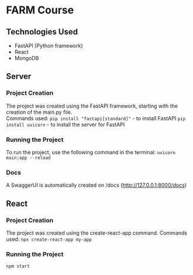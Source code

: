 # FARM Course

## Technologies Used

- FastAPI (Python framework)
- React
- MongoDB

## Server

### Project Creation

The project was created using the FastAPI framework, starting with the creation of the main.py file.  
 Commands used:
`pip install "fastapi[standard]"` - to install FastAPI
`pip install uvicorn` - to install the server for FastAPI

### Running the Project

To run the project, use the following command in the terminal:
`uvicorn main:app --reload`

### Docs

A SwaggerUI is automatically created on /docs (http://127.0.0.1:8000/docs)

## React

### Project Creation

The project was created using the create-react-app command. Commands used: `npx create-react-app my-app`

### Running the Project

`npm start`
